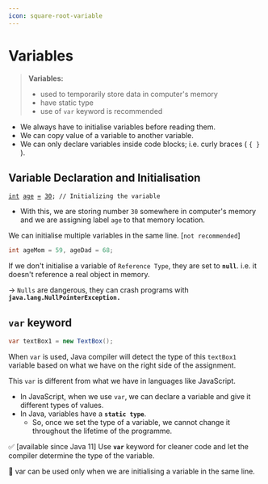 ```yaml
---
icon: square-root-variable
---
```


# Variables

> **Variables:**
>
> * used to temporarily store data in computer's memory
> * have static type
> * use of `var` keyword is recommended

* We always have to initialise variables before reading them.
* We can copy value of a variable to another variable.
* We can only declare variables inside code blocks; i.e. curly braces ( `{ }` ).



## Variable Declaration and Initialisation

<pre class="language-java"><code class="lang-java"><a data-footnote-ref href="#user-content-fn-1">int</a> <a data-footnote-ref href="#user-content-fn-2">age</a> <a data-footnote-ref href="#user-content-fn-3">=</a> <a data-footnote-ref href="#user-content-fn-4">30</a>; // Initializing the variable
</code></pre>

* With this, we are storing number `30` somewhere in computer's memory and we are assigning label `age` to that memory location.



We can initialise multiple variables in the same line. \[`not recommended`]

```java
int ageMom = 59, ageDad = 68;
```



If we don't initialise a variable of `Reference Type`, they are set to **`null`**. i.e. it doesn't reference a real object in memory.

-> `Nulls` are dangerous, they can crash programs with **`java.lang.NullPointerException.`**

&#x20;

## `var` keyword

```java
var textBox1 = new TextBox();
```

When `var` is used, Java compiler will detect the type of this `textBox1` variable based on what we have on the right side of the assignment.

This `var` is different from what we have in languages like JavaScript.&#x20;

* In JavaScript, when we use `var`, we can declare a variable and give it different types of values.
* In Java, variables have a **`static type`**.
  * So, once we set the type of a variable, we cannot change it throughout the lifetime of the programme.

✅  \[available since Java 11] Use **`var`** keyword for cleaner code and let the compiler determine the type of the variable.&#x20;

📌 var can be used only when we are initialising a variable in the same line.

&#x20;



[^1]: variable type

[^2]: name, label, identifier

[^3]: assignment operator

[^4]: initial value that we are assigning to this variable
